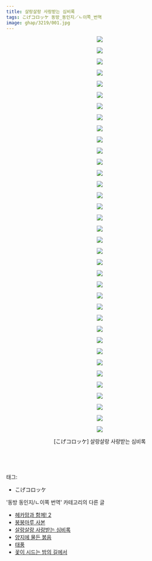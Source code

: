 ```yaml
---
title: 살랑살랑 사랑받는 심비록
tags: こげコロッケ 동방_동인지／ㄴ이쪽_번역
image: ghap/3219/001.jpg
---
```

<div class="article">
<p style="text-align: center; clear: none; float: none;"><img src="{{ site.nasurl }}/ghap/3219/001.jpg"/></p>
<p style="text-align: center; clear: none; float: none;"><img src="{{ site.nasurl }}/ghap/3219/002.jpg"/></p>
<p style="text-align: center; clear: none; float: none;"><img src="{{ site.nasurl }}/ghap/3219/003.jpg"/></p>
<p style="text-align: center; clear: none; float: none;"><img src="{{ site.nasurl }}/ghap/3219/004.jpg"/></p>
<p style="text-align: center; clear: none; float: none;"><img src="{{ site.nasurl }}/ghap/3219/005.jpg"/></p>
<p style="text-align: center; clear: none; float: none;"><img src="{{ site.nasurl }}/ghap/3219/006.jpg"/></p>
<p style="text-align: center; clear: none; float: none;"><img src="{{ site.nasurl }}/ghap/3219/007.jpg"/></p>
<p style="text-align: center; clear: none; float: none;"><img src="{{ site.nasurl }}/ghap/3219/008.jpg"/></p>
<p style="text-align: center; clear: none; float: none;"><img src="{{ site.nasurl }}/ghap/3219/009.jpg"/></p>
<p style="text-align: center; clear: none; float: none;"><img src="{{ site.nasurl }}/ghap/3219/010.jpg"/></p>
<p style="text-align: center; clear: none; float: none;"><img src="{{ site.nasurl }}/ghap/3219/011.jpg"/></p>
<p style="text-align: center; clear: none; float: none;"><img src="{{ site.nasurl }}/ghap/3219/012.jpg"/></p>
<p style="text-align: center; clear: none; float: none;"><img src="{{ site.nasurl }}/ghap/3219/013.jpg"/></p>
<p style="text-align: center; clear: none; float: none;"><img src="{{ site.nasurl }}/ghap/3219/014.jpg"/></p>
<p style="text-align: center; clear: none; float: none;"><img src="{{ site.nasurl }}/ghap/3219/015.jpg"/></p>
<p style="text-align: center; clear: none; float: none;"><img src="{{ site.nasurl }}/ghap/3219/016.jpg"/></p>
<p style="text-align: center; clear: none; float: none;"><img src="{{ site.nasurl }}/ghap/3219/017.jpg"/></p>
<p style="text-align: center; clear: none; float: none;"><img src="{{ site.nasurl }}/ghap/3219/018.jpg"/></p>
<p style="text-align: center; clear: none; float: none;"><img src="{{ site.nasurl }}/ghap/3219/019.jpg"/></p>
<p style="text-align: center; clear: none; float: none;"><img src="{{ site.nasurl }}/ghap/3219/020.jpg"/></p>
<p style="text-align: center; clear: none; float: none;"><img src="{{ site.nasurl }}/ghap/3219/021.jpg"/></p>
<p style="text-align: center; clear: none; float: none;"><img src="{{ site.nasurl }}/ghap/3219/022.jpg"/></p>
<p style="text-align: center; clear: none; float: none;"><img src="{{ site.nasurl }}/ghap/3219/023.jpg"/></p>
<p style="text-align: center; clear: none; float: none;"><img src="{{ site.nasurl }}/ghap/3219/024.jpg"/></p>
<p style="text-align: center; clear: none; float: none;"><img src="{{ site.nasurl }}/ghap/3219/025.jpg"/></p>
<p style="text-align: center; clear: none; float: none;"><img src="{{ site.nasurl }}/ghap/3219/026.jpg"/></p>
<p style="text-align: center; clear: none; float: none;"><img src="{{ site.nasurl }}/ghap/3219/027.jpg"/></p>
<p style="text-align: center; clear: none; float: none;"><img src="{{ site.nasurl }}/ghap/3219/028.jpg"/></p>
<p style="text-align: center; clear: none; float: none;"><img src="{{ site.nasurl }}/ghap/3219/029.jpg"/></p>
<p style="text-align: center; clear: none; float: none;"><img src="{{ site.nasurl }}/ghap/3219/030.jpg"/></p>
<p style="text-align: center; clear: none; float: none;"><img src="{{ site.nasurl }}/ghap/3219/031.jpg"/></p>
<p style="text-align: center; clear: none; float: none;"><img src="{{ site.nasurl }}/ghap/3219/032.jpg"/></p>
<p style="text-align: center; clear: none; float: none;"><img src="{{ site.nasurl }}/ghap/3219/033.jpg"/></p>
<p style="text-align: center; clear: none; float: none;"><img src="{{ site.nasurl }}/ghap/3219/034.jpg"/></p>
<p style="text-align: center; clear: none; float: none;"><img src="{{ site.nasurl }}/ghap/3219/035.jpg"/></p>
<p style="text-align: center; clear: none; float: none;"><img src="{{ site.nasurl }}/ghap/3219/036.jpg"/></p>
<p style="text-align: center; clear: none; float: none;">[こげコロッケ] 살랑살랑 사랑받는 심비록</p>
<p style="text-align: center; clear: none; float: none;"><br/></p>
<p><br/></p>
</div><div class="tagTrail">
<p>태그: </p>
<ul>
<li>こげコロッケ</li>
</ul>
</div><div class="another">
<p>'동방 동인지/ㄴ이쪽 번역' 카테고리의 다른 글</p>
<ul>
<li><a href="/2017-05-09-ghap_3221">헤카맘과 함께! 2</a></li>
<li><a href="/2017-05-08-ghap_3220">붕붕마루 사본</a></li>
<li><a href="/2017-05-05-ghap_3219">살랑살랑 사랑받는 심비록</a></li>
<li><a href="/2017-05-02-ghap_3218">양지에 물든 붉음</a></li>
<li><a href="/2017-04-30-ghap_3217">태풍</a></li>
<li><a href="/2017-04-22-ghap_3216">꽃이 시드는 밤의 길에서</a></li>
</ul>
</div><div class="cb_module cb_fluid">
<div class="cb_wrt cb_profile">
</div><!-- commentList close -->
</div>